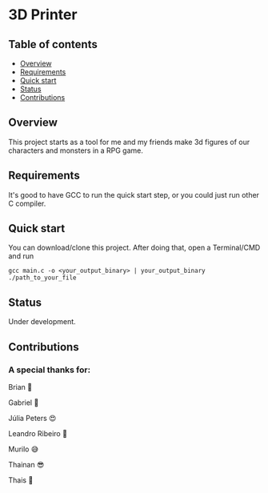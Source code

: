 # 3D Printer

## Table of contents

- [Overview](#overview)
- [Requirements](#requirements)
- [Quick start](#quick-start)
- [Status](#status)
- [Contributions](#contributions)

## Overview

This project starts as a tool for me and my friends make 3d figures of our characters and monsters in a RPG game.

## Requirements

It's good to have GCC to run the quick start step, or you could just run other C compiler.

## Quick start

You can download/clone this project. After doing that, open a Terminal/CMD and run

```
gcc main.c -o <your_output_binary> | your_output_binary ./path_to_your_file
```

## Status

Under development.

## Contributions

### A special thanks for:

<p>Brian 🤪</p>
<p>Gabriel 🤣</p>
<p>Júlia Peters 😍</p>
<p>Leandro Ribeiro 🧐</p>
<p>Murilo 😅</p>
<p>Thainan 😎</p>
<p>Thais 🤗</p>